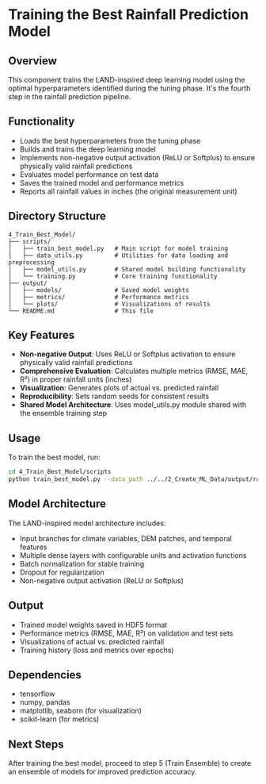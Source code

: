 # Training the Best Rainfall Prediction Model

## Overview
This component trains the LAND-inspired deep learning model using the optimal hyperparameters identified during the tuning phase. It's the fourth step in the rainfall prediction pipeline.

## Functionality
- Loads the best hyperparameters from the tuning phase
- Builds and trains the deep learning model
- Implements non-negative output activation (ReLU or Softplus) to ensure physically valid rainfall predictions
- Evaluates model performance on test data
- Saves the trained model and performance metrics
- Reports all rainfall values in inches (the original measurement unit)

## Directory Structure
```
4_Train_Best_Model/
├── scripts/
│   ├── train_best_model.py   # Main script for model training
│   ├── data_utils.py         # Utilities for data loading and preprocessing
│   ├── model_utils.py        # Shared model building functionality
│   └── training.py           # Core training functionality
├── output/
│   ├── models/               # Saved model weights
│   ├── metrics/              # Performance metrics
│   └── plots/                # Visualizations of results
└── README.md                 # This file
```

## Key Features
- **Non-negative Output**: Uses ReLU or Softplus activation to ensure physically valid rainfall predictions
- **Comprehensive Evaluation**: Calculates multiple metrics (RMSE, MAE, R²) in proper rainfall units (inches)
- **Visualization**: Generates plots of actual vs. predicted rainfall
- **Reproducibility**: Sets random seeds for consistent results
- **Shared Model Architecture**: Uses model_utils.py module shared with the ensemble training step

## Usage
To train the best model, run:
```bash
cd 4_Train_Best_Model/scripts
python train_best_model.py --data_path ../../2_Create_ML_Data/output/rainfall_prediction_data.h5 --hyperparams_path ../../3_Hyperparameter_Tuning/output/land_model_extended_tuner/best_hyperparameters.py --output_dir ../output
```

## Model Architecture
The LAND-inspired model architecture includes:
- Input branches for climate variables, DEM patches, and temporal features
- Multiple dense layers with configurable units and activation functions
- Batch normalization for stable training
- Dropout for regularization
- Non-negative output activation (ReLU or Softplus)

## Output
- Trained model weights saved in HDF5 format
- Performance metrics (RMSE, MAE, R²) on validation and test sets
- Visualizations of actual vs. predicted rainfall
- Training history (loss and metrics over epochs)

## Dependencies
- tensorflow
- numpy, pandas
- matplotlib, seaborn (for visualization)
- scikit-learn (for metrics)

## Next Steps
After training the best model, proceed to step 5 (Train Ensemble) to create an ensemble of models for improved prediction accuracy.
